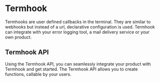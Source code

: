 # Termhook

Termhooks are user defined callbacks in the terminal. They are similar to webhooks but instead of a url, declarative configuration is used. Termhook can integrate with your error logging tool, a mail delivery service or your own product.

## Termhook API

Using the Termhook API, you can seamlessly integrate your product with Termhook and get started. The Termhook API allows you to create functions, callable by your users.
